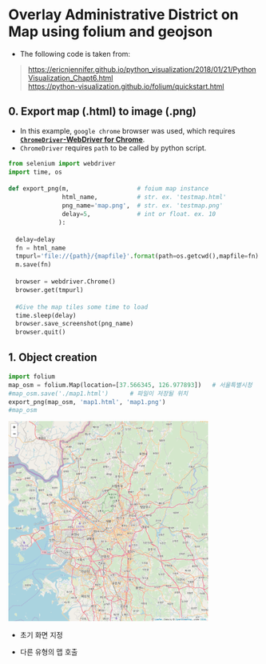 
# Overlay Administrative District on Map using folium and geojson
* The following code is taken from:  
> https://ericnjennifer.github.io/python_visualization/2018/01/21/PythonVisualization_Chapt6.html  
> https://python-visualization.github.io/folium/quickstart.html

## 0. Export map (.html) to image (.png)
* In this example, `google chrome` browser was used,  which requires **<a href="http://chromedriver.chromium.org/downloads">`ChromeDriver`-WebDriver for Chrome</a>**.
* `ChromeDriver` requires `path` to be called by python script. 


```python
from selenium import webdriver
import time, os

def export_png(m,                   # foium map instance
               html_name,           # str. ex. 'testmap.html'
               png_name='map.png',  # str. ex. 'testmap.png'
               delay=5,             # int or float. ex. 10
              ):
  
  delay=delay
  fn = html_name
  tmpurl='file://{path}/{mapfile}'.format(path=os.getcwd(),mapfile=fn)
  m.save(fn)

  browser = webdriver.Chrome()
  browser.get(tmpurl)
  
  #Give the map tiles some time to load
  time.sleep(delay)
  browser.save_screenshot(png_name)
  browser.quit()
```

## 1. Object creation


```python
import folium
map_osm = folium.Map(location=[37.566345, 126.977893])   # 서울특별시청
#map_osm.save('./map1.html')      # 파일이 저장될 위치
export_png(map_osm, 'map1.html', 'map1.png')
#map_osm
```

<img src="./images/map1.png" height="400" width="400">

* 초기 화면 지정

* 다른 유형의 맵 호출
